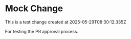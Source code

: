 # Mock Change

This is a test change created at 2025-05-29T08:30:12.335Z

For testing the PR approval process.